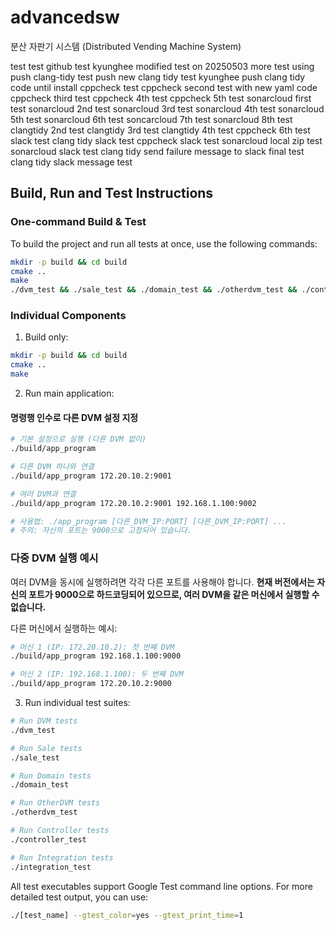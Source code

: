 # advancedsw

분산 자판기 시스템 (Distributed Vending Machine System)

test test github test kyunghee modified
test on 20250503
more test using push
clang-tidy test push
new clang tidy test kyunghee push
clang tidy code until install
cppcheck test
cppcheck second test with new yaml code
cppcheck third test 
cppcheck 4th test
cppcheck 5th test
sonarcloud first test
sonarcloud 2nd test
sonarcloud 3rd test
sonarcloud 4th test
sonarcloud 5th test
sonarcloud 6th test
soncarcloud 7th test
sonarcloud 8th test
clangtidy 2nd test
clangtidy 3rd test
clangtidy 4th test
cppcheck 6th test
slack test
clang tidy slack test
cppcheck slack test
sonarcloud local zip test
sonarcloud slack test
clang tidy send failure message to slack
final test
clang tidy slack message test

## Build, Run and Test Instructions

### One-command Build & Test
To build the project and run all tests at once, use the following commands:

```bash
mkdir -p build && cd build
cmake ..
make
./dvm_test && ./sale_test && ./domain_test && ./otherdvm_test && ./controller_test && ./integration_test
```

### Individual Components

1. Build only:
```bash
mkdir -p build && cd build
cmake ..
make
```

2. Run main application:

#### 명령행 인수로 다른 DVM 설정 지정
```bash
# 기본 설정으로 실행 (다른 DVM 없이)
./build/app_program

# 다른 DVM 하나와 연결
./build/app_program 172.20.10.2:9001

# 여러 DVM과 연결
./build/app_program 172.20.10.2:9001 192.168.1.100:9002

# 사용법: ./app_program [다른_DVM_IP:PORT] [다른_DVM_IP:PORT] ...
# 주의: 자신의 포트는 9000으로 고정되어 있습니다.
```

### 다중 DVM 실행 예시

여러 DVM을 동시에 실행하려면 각각 다른 포트를 사용해야 합니다.
**현재 버전에서는 자신의 포트가 9000으로 하드코딩되어 있으므로, 여러 DVM을 같은 머신에서 실행할 수 없습니다.**

다른 머신에서 실행하는 예시:
```bash
# 머신 1 (IP: 172.20.10.2): 첫 번째 DVM
./build/app_program 192.168.1.100:9000

# 머신 2 (IP: 192.168.1.100): 두 번째 DVM  
./build/app_program 172.20.10.2:9000
```

3. Run individual test suites:
```bash
# Run DVM tests
./dvm_test

# Run Sale tests
./sale_test

# Run Domain tests
./domain_test

# Run OtherDVM tests
./otherdvm_test

# Run Controller tests
./controller_test

# Run Integration tests
./integration_test
```

All test executables support Google Test command line options. For more detailed test output, you can use:
```bash
./[test_name] --gtest_color=yes --gtest_print_time=1
```
